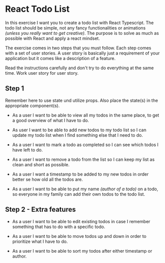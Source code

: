 # React Todo List

In this exercise I want you to create a todo list with React Typescript. The todo list should be simple, not any fancy functionalities or animations _(unless you really want to get creative)_. The purpose is to solve as much as possible with React and apply a react mindset.

The exercise comes in two steps that you must follow. Each step comes with a set of user stories. A user story is basically just a requirement of your application but it comes like a description of a feature.

Read the instructions carefully and don't try to do everything at the same time. Work user story for user story.

## Step 1

Remember here to use state und utilize props. Also place the state(s) in the appropriate component(s).

-   As a user I want to be able to view all my todos in the same place, to get a good overview of what I have to do.

-   As user I want to be able to add new todos to my todo list so I can update my todo list when I find something else that I need to do.

-   As a user I want to mark a todo as completed so I can see which todos I have left to do.

-   As a user I want to remove a todo from the list so I can keep my list as clean and short as possible.

-   As a user I want a timestamp to be added to my new todos in order better se how old all the todos are.

-   As a user I want to be able to put my name _(author of a todo)_ on a todo, so everyone in my family can add their own todos to the todo list.

## Step 2 - Extra features

-   As a user I want to be able to edit existing todos in case I remember something that has to do with a specific todo.

-   As a user I want to be able to move todos up and down in order to prioritize what I have to do.

-   As a user I want to be able to sort my todos after either timestamp or author.

